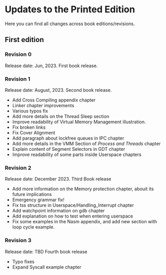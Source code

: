 # Updates to the Printed Edition

Here you can find all changes across book editions/revisions.

## First edition

### Revision 0

Release date: Jun, 2023.
First book release.

### Revision 1

Release date: August, 2023.
Second book release.

* Add Cross Compiling appendix chapter
* Linker chapter improvements
* Various typos fix
* Add more details on the Thread Sleep section
* Improve readability of Virtual Memory Management illustration.
* Fix broken links
* Fix Cover Alignment
* Add paragraph about lockfree queues in IPC chapter
* Add more details in the VMM Section of _Process and Threads_ chapter
* Explain content of Segment Selectors in GDT chapter
* Improve readability of some parts inside Userspace chapters

### Revision 2

Release date: December 2023.
Third Book release

* Add more information on the Memory protection chapter, abouit its future implications
* Emergency grammar fix!
* Fix tss structure in Userspace/Handling_Interrupt chapter
* Add watchpoint information on gdb chapter
* Add explanation on how to test when entering userspace
* Fix some examples in the Nasm appendix, and add new section with loop cycle example.

### Revision 3

Release date: TBD
Fourth book release

* Typo fixes
* Expand Syscall example chapter

